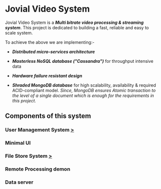 # Jovial Video System

Jovial Video System is a ***Multi bitrate video processing & streaming system***.
This project is dedicated to building a fast, reliable and easy to scale system.

To achieve the above we are implementing:-

- ***Distributed micro-services architecture*** 

- ***Masterless NoSQL database ("Cassandra")*** for throughput intensive data

- ***Hardware failure resistant design***

- ***Shraded MongoDB database*** for high scalability, availability & required ACID-compliant model.
<i>Since, MongoDB ensures Atomic transaction to the level of a single document which is enough for the requirements in this project.</i>

## Components of this system

### User Management System [>](./UMS/)

### Minimal UI

### File Store System [>](./fss/)

### Remote Processing demon

### Data server
